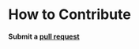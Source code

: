 
# How to Contribute

**Submit a [pull request](https://github.com/poseidonsocial/poseidon-server/pulls)**
